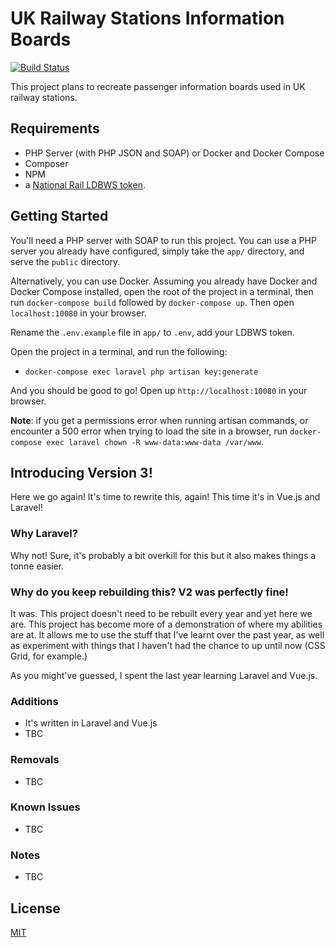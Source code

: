 # UK Railway Stations Information Boards
[![Build Status](https://travis-ci.org/DanielHartUK/UK-Railway-Stations-Information-Boards.svg?branch=V3)](https://travis-ci.org/DanielHartUK/UK-Railway-Stations-Information-Boards)

This project plans to recreate passenger information boards used in UK railway stations.

## Requirements
- PHP Server (with PHP JSON and SOAP) or Docker and Docker Compose
- Composer
- NPM
- a [National Rail LDBWS token](http://realtime.nationalrail.co.uk/OpenLDBWSRegistration/).

## Getting Started
You'll need a PHP server with SOAP to run this project. You can use a PHP server you already have configured, simply take the `app/` directory, and serve the `public` directory.

Alternatively, you can use Docker. Assuming you already have Docker and Docker Compose installed, open the root of the project in a terminal, then run `docker-compose build` followed by `docker-compose up`. Then open `localhost:10080` in your browser.

Rename the `.env.example` file in `app/` to `.env`, add your LDBWS token.

Open the project in a terminal, and run the following:
- `docker-compose exec laravel php artisan key:generate`
 
And you should be good to go! Open up `http://localhost:10080` in your browser.

**Note**: if you get a permissions error when running artisan commands, or encounter a 500 error when trying to load the site in a browser, run `docker-compose exec laravel chown -R www-data:www-data /var/www`.
 
## Introducing Version 3!
Here we go again! It's time to rewrite this, again! This time it's in Vue.js and Laravel!

### Why Laravel? 
Why not! Sure, it's probably a bit overkill for this but it also makes things a tonne easier. 

### Why do you keep rebuilding this? V2 was perfectly fine!
It was. This project doesn't need to be rebuilt every year and yet here we are. This project has become more of a demonstration of where my abilities are at. It allows me to use the stuff that I've learnt over the past year, as well as experiment with things that I haven't had the chance to up until now (CSS Grid, for example.)

As you might've guessed, I spent the last year learning Laravel and Vue.js.

### Additions
- It's written in Laravel and Vue.js
- TBC

### Removals
- TBC

### Known Issues
- TBC

### Notes
- TBC

## License
[MIT](https://github.com/DanielHartUK/UK-Railway-Stations-Information-Boards/blob/master/license.md)
